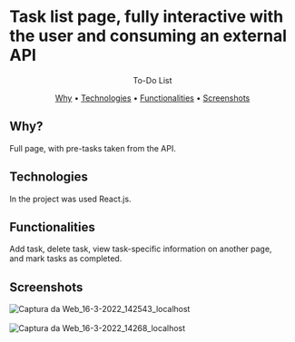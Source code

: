 # Task list page, fully interactive with the user and consuming an external API

<p align="center">To-Do List</p>



<p align="center">
 <a href="#why">Why</a> • 
 <a href="#technologies">Technologies</a> •
 <a href="#functionalities">Functionalities</a> •
 <a href="#screenshots">Screenshots</a> 
</p>

## **Why?** 

Full page, with pre-tasks taken from the API.

## **Technologies**

In the project was used React.js.

## **Functionalities**

Add task, delete task, view task-specific information on another page,<br> and mark tasks as completed.

## **Screenshots**

 ![Captura da Web_16-3-2022_142543_localhost](https://user-images.githubusercontent.com/91956493/158668176-25693724-3820-4f4c-9cd4-3447e2cc3003.jpeg)
    <br>
    <br>
  ![Captura da Web_16-3-2022_14268_localhost](https://user-images.githubusercontent.com/91956493/158668184-87744b5f-4d11-473c-a5c0-0e7a792e084f.jpeg)

